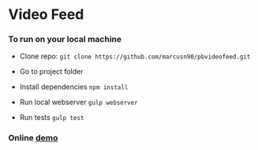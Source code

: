 # Video Feed

### To run on your local machine

- Clone repo: ```git clone https://github.com/marcusn90/pbvideofeed.git```
- Go to project folder
- Install dependencies ```npm install```
- Run local webserver ```gulp webserver```

- Run tests ```gulp test```

### Online [demo](https://marcusn90.github.io/pbvideofeed/)